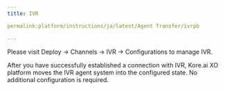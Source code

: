 ```yaml
---
title: IVR

permalink:platform/instructions/ja/latest/Agent Transfer/ivrpb

---
```


<container>
  
Please visit Deploy → Channels → IVR → Configurations to manage IVR. 
  
After you have successfully established a connection with IVR, Kore.ai XO platform moves the IVR agent system into the configured state. No additional configuration is required.

</container>
